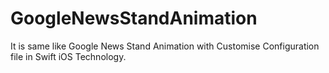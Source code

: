 # GoogleNewsStandAnimation
It is same like Google News Stand Animation with Customise Configuration file in Swift iOS Technology.
